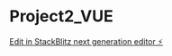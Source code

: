 # Project2_VUE

[Edit in StackBlitz next generation editor ⚡️](https://stackblitz.com/~/github.com/JeffreyJPaulus/Project2_VUE)